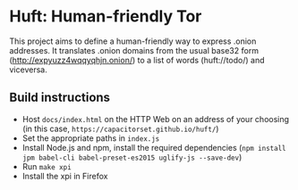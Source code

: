 # Huft: Human-friendly Tor

This project aims to define a human-friendly way to express .onion addresses. It translates .onion domains from the usual base32 form (http://expyuzz4wqqyqhjn.onion/) to a list of words (huft://todo/) and viceversa.

## Build instructions

 - Host `docs/index.html` on the HTTP Web on an address of your choosing (in this case, `https://capacitorset.github.io/huft/`)
 - Set the appropriate paths in `index.js`
 - Install Node.js and npm, install the required dependencies (`npm install jpm babel-cli babel-preset-es2015 uglify-js --save-dev`)
 - Run `make xpi`
 - Install the xpi in Firefox